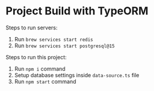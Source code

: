 # Project Build with TypeORM

Steps to run servers: 

1. Run `brew services start redis`
2. Run `brew services start postgresql@15`

Steps to run this project:

1. Run `npm i` command
2. Setup database settings inside `data-source.ts` file
3. Run `npm start` command
